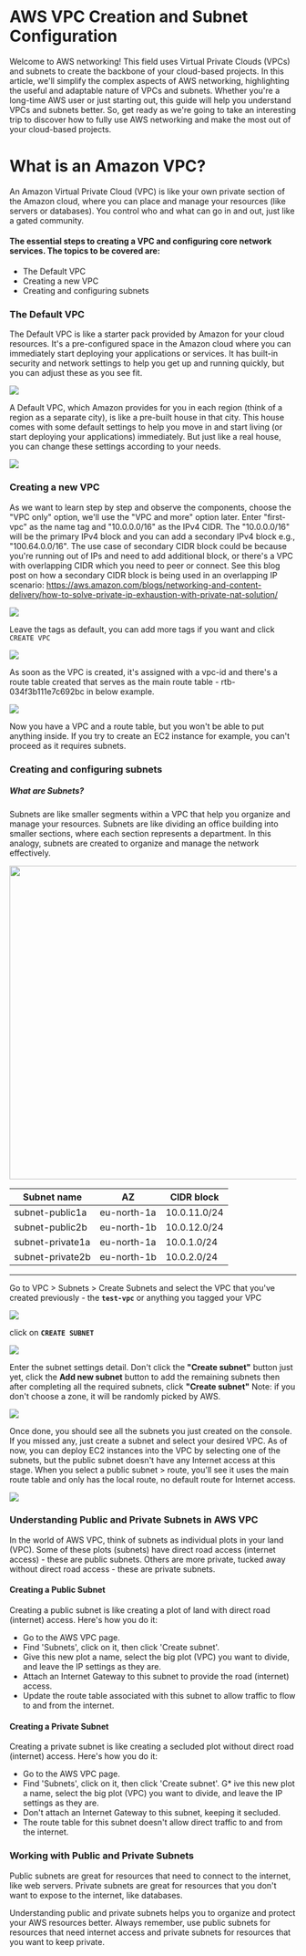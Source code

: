 AWS VPC Creation and Subnet Configuration
=========================================

Welcome to AWS networking! This field uses Virtual Private Clouds (VPCs) and subnets to create the backbone of your cloud-based projects. In this article, we'll simplify the complex aspects of AWS networking, highlighting the useful and adaptable nature of VPCs and subnets. Whether you're a long-time AWS user or just starting out, this guide will help you understand VPCs and subnets better. So, get ready as we're going to take an interesting trip to discover how to fully use AWS networking and make the most out of your cloud-based projects.

What is an Amazon VPC?
======================

An Amazon Virtual Private Cloud (VPC) is like your own private section of the Amazon cloud, where you can place and manage your resources (like servers or databases). You control who and what can go in and out, just like a gated community.


#### The essential steps to creating a VPC and configuring core network services. The topics to be covered are: #####


+ The Default VPC
+ Creating a new VPC
+ Creating and configuring subnets
  

### The Default VPC

The Default VPC is like a starter pack provided by Amazon for your cloud resources. It's a pre-configured space in the Amazon cloud where you can immediately start deploying your applications or services. It has built-in security and network settings to help you get up and running quickly, but you can adjust these as you see fit.


<img src="https://darey-io-pbl-projects-images.s3.eu-west-2.amazonaws.com/practices/defaultVPC.png" >

A Default VPC, which Amazon provides for you in each region (think of a region as a separate city), is like a pre-built house in that city. This house comes with some default settings to help you move in and start living (or start deploying your applications) immediately. But just like a real house, you can change these settings according to your needs.

<img src="https://darey-io-pbl-projects-images.s3.eu-west-2.amazonaws.com/practices/region.png" >


### Creating a new VPC

As we want to learn step by step and observe the components, choose the "VPC only" option, we'll use the "VPC and more" option later.
Enter "first-vpc" as the name tag and "10.0.0.0/16" as the IPv4 CIDR. The "10.0.0.0/16" will be the primary IPv4 block and you can add a secondary IPv4 block e.g., "100.64.0.0/16". The use case of secondary CIDR block could be because you're running out of IPs and need to add additional block, or there's a VPC with overlapping CIDR which you need to peer or connect. See this blog post on how a secondary CIDR block is being used in an overlapping IP scenario: https://aws.amazon.com/blogs/networking-and-content-delivery/how-to-solve-private-ip-exhaustion-with-private-nat-solution/

<img src="https://darey-io-pbl-projects-images.s3.eu-west-2.amazonaws.com/practices/newVPC.png" >

Leave the tags as default, you can add more tags if you want and click `CREATE VPC`

<img src="https://darey-io-pbl-projects-images.s3.eu-west-2.amazonaws.com/practices/TAGS.png" >

As soon as the VPC is created, it's assigned with a vpc-id and there's a route table created that serves as the main route table - rtb-034f3b111e7c692bc in below example.

<img src="https://darey-io-pbl-projects-images.s3.eu-west-2.amazonaws.com/practices/creations.png"  >

Now you have a VPC and a route table, but you won't be able to put anything inside. If you try to create an EC2 instance for example, you can't proceed as it requires subnets.

### Creating and configuring subnets

##### What are Subnets?
Subnets are like smaller segments within a VPC that help you organize and manage your resources. Subnets are like dividing an office building into smaller sections, where each section represents a department. In this analogy, subnets are created to organize and manage the network effectively.

<img src="https://darey-io-pbl-projects-images.s3.eu-west-2.amazonaws.com/practices/subnet.png" width="936px" height="550px">

Subnet name | AZ | CIDR block
--------|---------|----------
subnet-public1a| eu-north-1a | 10.0.11.0/24
subnet-public2b| eu-north-1b | 10.0.12.0/24
subnet-private1a| eu-north-1a | 10.0.1.0/24
subnet-private2b| eu-north-1b | 10.0.2.0/24


----
Go to VPC > Subnets > Create Subnets and select the VPC that you've created previously - the **`test-vpc`** or anything you tagged your VPC

<img src="https://darey-io-pbl-projects-images.s3.eu-west-2.amazonaws.com/practices/createsubnet.png" >

click on **`CREATE SUBNET`**

<img src="https://darey-io-pbl-projects-images.s3.eu-west-2.amazonaws.com/practices/subnetcret.png" >

Enter the subnet settings detail. Don't click the **"Create subnet"** button just yet, click the **Add new subnet** button to add the remaining subnets then after completing all the required subnets, click **"Create subnet"**
Note: if you don't choose a zone, it will be randomly picked by AWS.

<img src="https://darey-io-pbl-projects-images.s3.eu-west-2.amazonaws.com/practices/add-subnet.png" >

Once done, you should see all the subnets you just created on the console. If you missed any, just create a subnet and select your desired VPC. As of now, you can deploy EC2 instances into the VPC by selecting one of the subnets, but the public subnet doesn't have any Internet access at this stage. When you select a public subnet > route, you'll see it uses the main route table and only has the local route, no default route for Internet access.


<img src="https://darey-io-pbl-projects-images.s3.eu-west-2.amazonaws.com/practices/list+of+subnets.png" >


### Understanding Public and Private Subnets in AWS VPC

In the world of AWS VPC, think of subnets as individual plots in your land (VPC). Some of these plots (subnets) have direct road access (internet access) - these are public subnets. Others are more private, tucked away without direct road access - these are private subnets.

#### Creating a Public Subnet

Creating a public subnet is like creating a plot of land with direct road (internet) access. Here's how you do it:

* Go to the AWS VPC page.
* Find 'Subnets', click on it, then click 'Create subnet'.
* Give this new plot a name, select the big plot (VPC) you want to divide, and leave the IP settings as they are.
* Attach an Internet Gateway to this subnet to provide the road (internet) access.
* Update the route table associated with this subnet to allow traffic to flow to and from the internet.


#### Creating a Private Subnet

Creating a private subnet is like creating a secluded plot without direct road (internet) access. Here's how you do it:

* Go to the AWS VPC page.
* Find 'Subnets', click on it, then click 'Create subnet'.
G* ive this new plot a name, select the big plot (VPC) you want to divide, and leave the IP settings as they are.
* Don't attach an Internet Gateway to this subnet, keeping it secluded.
* The route table for this subnet doesn't allow direct traffic to and from the internet.

### Working with Public and Private Subnets

Public subnets are great for resources that need to connect to the internet, like web servers. Private subnets are great for resources that you don't want to expose to the internet, like databases.

Understanding public and private subnets helps you to organize and protect your AWS resources better. Always remember, use public subnets for resources that need internet access and private subnets for resources that you want to keep private.
